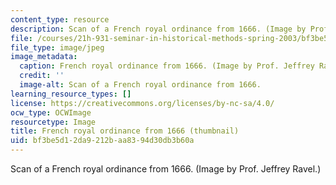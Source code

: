 ```yaml
---
content_type: resource
description: Scan of a French royal ordinance from 1666. (Image by Prof. Jeffrey Ravel.)
file: /courses/21h-931-seminar-in-historical-methods-spring-2003/bf3be5d12da9212baa8394d30db3b60a_21h-931s03.jpg
file_type: image/jpeg
image_metadata:
  caption: French royal ordinance from 1666. (Image by Prof. Jeffrey Ravel.)
  credit: ''
  image-alt: Scan of a French royal ordinance from 1666.
learning_resource_types: []
license: https://creativecommons.org/licenses/by-nc-sa/4.0/
ocw_type: OCWImage
resourcetype: Image
title: French royal ordinance from 1666 (thumbnail)
uid: bf3be5d1-2da9-212b-aa83-94d30db3b60a
---
```

Scan of a French royal ordinance from 1666. (Image by Prof. Jeffrey Ravel.)